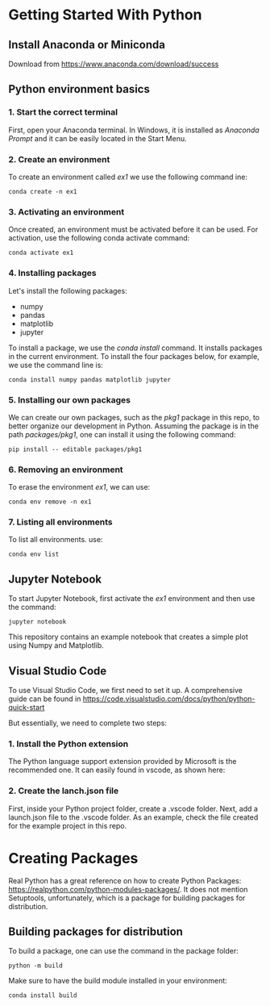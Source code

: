 # Getting Started With Python

## Install Anaconda or Miniconda 

Download from https://www.anaconda.com/download/success

## Python environment basics

### 1. Start the correct terminal

First, open your Anaconda terminal. In Windows, it is installed as *Anaconda Prompt* and it can be easily located in the Start Menu. 

### 2. Create an environment

To create an environment called *ex1* we use the following command ine:

```console
conda create -n ex1
```

### 3. Activating an environment

Once created, an environment must be activated before it can be used. For activation, use the following conda activate command:

```console
conda activate ex1
```

### 4. Installing packages

Let's install the following packages:
- numpy
- pandas
- matplotlib
- jupyter

To install a package, we use the *conda install* command. It installs packages in the current environment. To install the four packages below, for example, we use the command line is:

```console
conda install numpy pandas matplotlib jupyter
```

### 5. Installing our own packages

We can create our own packages, such as the *pkg1* package in this repo, to better organize our development in Python. Assuming the package is in the path *packages/pkg1*, one can install it using the following command:

```console
pip install -- editable packages/pkg1
```

### 6. Removing an environment

To erase the environment *ex1*, we can use:

```console
conda env remove -n ex1
```

### 7. Listing all environments

To list all environments. use:

```console
conda env list
```

## Jupyter Notebook

To start Jupyter Notebook, first activate the *ex1* environment and then use the command:

```console
jupyter notebook
```

This repository contains an example notebook that creates a simple plot using Numpy and Matplotlib. 

## Visual Studio Code

To use Visual Studio Code, we first need to set it up. A comprehensive guide can be found in https://code.visualstudio.com/docs/python/python-quick-start

But essentially, we need to complete two steps:

### 1. Install the Python extension

The Python language support extension provided by Microsoft is the recommended one. It can easily found in vscode, as shown here: 

### 2. Create the lanch.json file 

First, inside your Python project folder, create a .vscode folder. Next, add a launch.json file to the .vscode folder. As an example,
check the file created for the example project in this repo.

# Creating Packages

Real Python has a great reference on how to create Python Packages: https://realpython.com/python-modules-packages/. It does not mention Setuptools, unfortunately, which is a package for building packages for distribution. 

## Building packages for distribution

To build a package, one can use the command in the package folder:

```console
python -m build
```

Make sure to have the build module installed in your environment:

```console
conda install build
```
